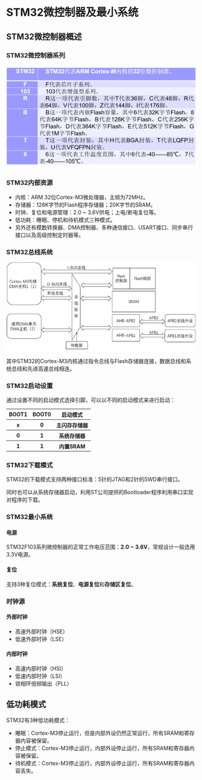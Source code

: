 # STM32微控制器及最小系统

## STM32微控制器概述

### STM32微控制器系列

![avatar](./pictures/ch3_1.png)

### STM32内部资源

- 内核：ARM 32位Cortex-M3微处理器，主频为72MHz。
- 存储器：128K字节的Flash程序存储器；20K字节的SRAM。
- 时钟、复位和电源管理：2.0 ~ 3.6V供电；上电/断电复位等。
- 低功耗：睡眠、停机和待机模式三种模式。
- 另外还有模数转换器、DMA控制器、多种通信接口、USART接口、同步串行接口以及高级控制定时器等。

### STM32总线系统

![avatar](./pictures/ch3_2.png)

其中STM32的Cortex-M3内核通过指令总线与Flash存储器连接，数据总线和系统总线和先进高速总线相连。

### STM32启动设置

通过设置不同的启动模式选择引脚，可以以不同的启动模式来进行启动：

<table>
    <tr>
        <th>BOOT1</th>
        <th>BOOT0</th>
        <th>启动模式</th>
    </tr>
    <tr>
        <th>x</th>
        <th>0</th>
        <th>主闪存存储器</th>
    </tr>
    <tr>
        <th>0</th>
        <th>1</th>
        <th>系统存储器</th>
    </tr>
    <tr>
        <th>1</th>
        <th>1</th>
        <th>内置SRAM</th>
    </tr>
</table>

### STM32下载模式

STM32的下载模式支持两种接口标准：5针的JTAG和2针的SWD串行接口。

同时也可以从系统存储器启动，利用ST公司提供的Bootloader程序利用串口实现对程序的下载。

### STM32最小系统

#### 电源

STM32F103系列微控制器的正常工作电压范围：**2.0 ~ 3.6V**，常规设计一般选用3.3V电源。

#### 复位

支持3种复位模式：**系统复位**、**电源复位**和**存储区复位**。

### 时钟源

#### 外部时钟

- 高速外部时钟（HSE）
- 低速外部时钟（LSE）

#### 内部时钟

- 高速内部时钟（HSI）
- 低速内部时钟（LSI）
- 锁相环倍频输出（PLL）

## 低功耗模式

STM32有3种低功耗模式：
- 睡眠：Cortex-M3停止运行，但是内部外设仍然正常运行，所有SRAM和寄存器内容被保留。
- 停止模式：Cortex-M3停止运行，内部外设停止运行，所有SRAM和寄存器内容被保留。
- 待机模式：Cortex-M3停止运行，内部外设停止运行，所有SRAM和寄存器内容丢失。

